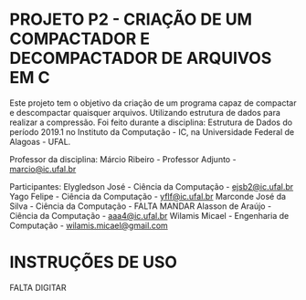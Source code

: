 # PROJETO P2 - CRIAÇÃO DE UM COMPACTADOR E DECOMPACTADOR DE ARQUIVOS EM C

Este projeto tem o objetivo da criação de um programa capaz de compactar e descompactar quaisquer arquivos. Utilizando estrutura de dados para realizar a compressão. Foi feito durante a disciplina: Estrutura de Dados do período 2019.1 no Instituto da Computação - IC, na Universidade Federal de Alagoas - UFAL.

Professor da disciplina: 
Márcio Ribeiro          - Professor Adjunto           - marcio@ic.ufal.br

Participantes:
Elygledson José         - Ciência da Computação       - ejsb2@ic.ufal.br
Yago Felipe             - Ciência da Computação       - yflf@ic.ufal.br
Marconde José da Silva  - Ciência da Computação       - FALTA MANDAR
Alasson de Araújo       - Ciência da Computação       - aaa4@ic.ufal.br
Wilamis Micael          - Engenharia de Computação    - wilamis.micael@gmail.com

# INSTRUÇÕES DE USO


FALTA DIGITAR



